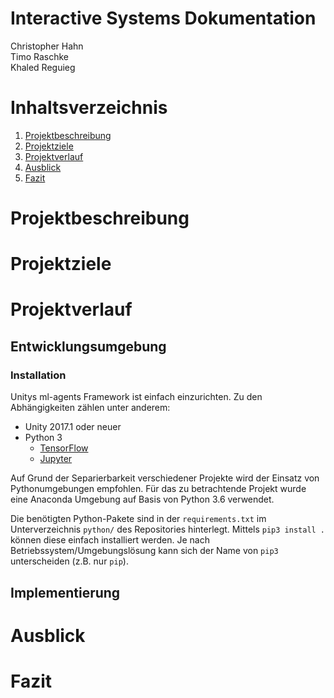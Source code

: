 # Interactive Systems Dokumentation
Christopher Hahn  
Timo Raschke  
Khaled Reguieg

# Inhaltsverzeichnis
1. [Projektbeschreibung](#desc)
2. [Projektziele](#goals)
3. [Projektverlauf](#runnning)
4. [Ausblick](#outlook)
5. [Fazit](#conclusion)

# Projektbeschreibung<a name="desc"></a>

# Projektziele<a name="goals"></a>

# Projektverlauf<a name="running"></a>

## Entwicklungsumgebung

### Installation
Unitys ml-agents Framework ist einfach einzurichten. Zu den Abhängigkeiten zählen unter anderem:
* Unity 2017.1 oder neuer
* Python 3
  * [TensorFlow](https://www.tensorflow.org/)
  * [Jupyter](http://jupyter.org/)

Auf Grund der Separierbarkeit verschiedener Projekte wird der Einsatz von Pythonumgebungen empfohlen. Für das zu betrachtende Projekt wurde eine Anaconda Umgebung auf Basis von Python 3.6 verwendet.

Die benötigten Python-Pakete sind in der `requirements.txt` im Unterverzeichnis `python/` des Repositories hinterlegt. Mittels `pip3 install .` können diese einfach installiert werden. Je nach Betriebssystem/Umgebungslösung kann sich der Name von `pip3` unterscheiden (z.B. nur `pip`).

## Implementierung

# Ausblick<a name="outlook"></a>

# Fazit<a name="conclusion"></a>
